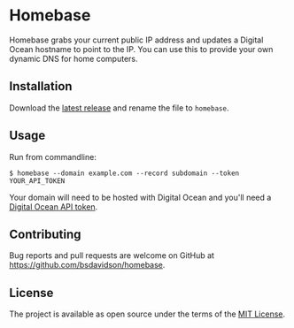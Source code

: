 # Homebase

Homebase grabs your current public IP address and updates a Digital Ocean hostname
to point to the IP.  You can use this to provide your own dynamic DNS for home
computers.

## Installation

Download the [latest release](https://github.com/bsdavidson/homebase/releases/latest) and rename the file to `homebase`.

## Usage

Run from commandline:

    $ homebase --domain example.com --record subdomain --token YOUR_API_TOKEN

Your domain will need to be hosted with Digital Ocean and you'll need a
[Digital Ocean API token](https://cloud.digitalocean.com/settings/api/tokens).

## Contributing

Bug reports and pull requests are welcome on GitHub at https://github.com/bsdavidson/homebase.

## License

The project is available as open source under the terms of the [MIT License](http://opensource.org/licenses/MIT).

